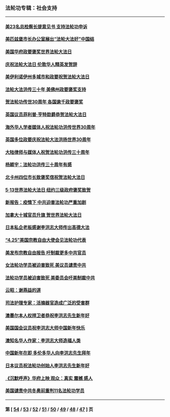 ### 法轮功专辑：社会支持
---
#### [美23名总检察长提意见书 支持法轮功申诉](../../pages/nf4386/n13766596.md?06290430) 
#### [美匹兹堡市长办公室展出“法轮大法好”中国结](../../pages/nf4386/n13749721.md?06290430) 
#### [美国华府政要褒奖世界法轮大法日](../../pages/nf4386/n13743770.md?06290430) 
#### [庆祝法轮大法日 伦敦华人精英发贺辞](../../pages/nf4386/n13741593.md?06290430) 
#### [美伊利诺伊州多城市和政要祝贺法轮大法日](../../pages/nf4386/n13737149.md?06290430) 
#### [法轮大法洪传三十年 美佛州政要褒奖支持](../../pages/nf4386/n13737103.md?06290430) 
#### [贺法轮功传世30周年 各国逾千政要褒奖](../../pages/nf4386/n13735828.md?06290430) 
#### [英国议员菲利普‧亨特勋爵恭贺法轮大法日](../../pages/nf4386/n13736187.md?06290430) 
#### [海外华人学者媒体人祝法轮功洪传世界30周年](../../pages/nf4386/n13735835.md?06290430) 
#### [英国多位政要庆祝法轮大法洪扬世界30周年](../../pages/nf4386/n13734739.md?06290430) 
#### [大陆律师与媒体人祝贺法轮功洪传三十周年](../../pages/nf4386/n13735062.md?06290430) 
#### [杨颖宇：法轮功洪传三十周年有感](../../pages/nf4386/n13734884.md?06290430) 
#### [北卡州四位市长致褒奖信祝贺法轮大法日](../../pages/nf4386/n13733292.md?06290430) 
#### [5·13世界法轮大法日 纽约三级政府褒奖致贺](../../pages/nf4386/n13732651.md?06290430) 
#### [新报告：疫情下 中共迫害法轮功严重加剧](../../pages/nf4386/n13732612.md?06290430) 
#### [加拿大十城官员升旗 贺世界法轮大法日](../../pages/nf4386/n13729166.md?06290430) 
#### [日本私企老板感谢李洪志大师传出高德大法](../../pages/nf4386/n13726335.md?06290430) 
#### [“4.25”美国宗教自由大使会见法轮功代表](../../pages/nf4386/n13724124.md?06290430) 
#### [美发布宗教自由报告 吁制裁更多中共官员](../../pages/nf4386/n13720670.md?06290430) 
#### [女法轮功学员被迫害致死 美议员谴责中共](../../pages/nf4386/n13682069.md?06290430) 
#### [法轮功学员被迫害致死 美委员会吁美制裁中共](../../pages/nf4386/n13631310.md?06290430) 
#### [云昭：谢燕益的道](../../pages/nf4386/n13607391.md?06290430) 
#### [司法护理专家：活摘器官造成广泛的受害群](../../pages/nf4386/n13570425.md?06290430) 
#### [澳墨尔本人权捍卫者恭祝李洪志先生新年好](../../pages/nf4386/n13556164.md?06290430) 
#### [美国国会议员祝李洪志大师中国新年快乐](../../pages/nf4386/n13554208.md?06290430) 
#### [澳知名华人作家：李洪志大师造福人类](../../pages/nf4386/n13552049.md?06290430) 
#### [中国新年在即 多伦多华人向李洪志先生拜年](../../pages/nf4386/n13531756.md?06290430) 
#### [日本议员祝法轮功创始人李洪志先生新年好](../../pages/nf4386/n13543228.md?06290430) 
#### [《沉默呼声》华府上映 观众：真实 震撼 感人](../../pages/nf4386/n13524739.md?06290430) 
#### [美国谴责中共冬奥前重判11名法轮功学员](../../pages/nf4386/n13521806.md?06290430) 

---
#### 第 [ [54](./54.md?06290430) / [53](./53.md?06290430) / [52](./52.md?06290430) / [51](./51.md?06290430) / [50](./50.md?06290430) / [49](./49.md?06290430) / [48](./48.md?06290430) / [47](./47.md?06290430) ] 页
